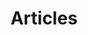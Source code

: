 ---
title: "Articles"
data: "articles"
featured_image: "articles.jpg"
hero_image: "articles.jpg"
# hero_alt: "The best articles for user interface and user experience design."
weight: 2
---